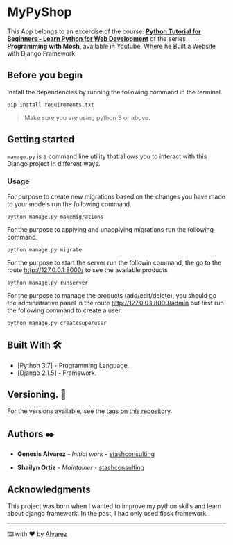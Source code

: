 # MyPyShop

This App belongs to an excercise of the course: 
[**Python Tutorial for Beginners - Learn Python for Web Development**](https://www.youtube.com/watch?v=_uQrJ0TkZlc&t=21833s)
of the series **Programming with Mosh**, available in Youtube. Where he Built a Website with Django Framework.

## Before you begin

Install the dependencies by running the following command in the terminal.

```
pip install requirements.txt
```
>Make sure you are using python 3 or above.

## Getting started

`manage.py` is a command line utility that allows you to interact with this Django project in different ways.

### Usage

For purpose to create new migrations based on the changes you have made to your models run the following command.
```
python manage.py makemigrations
```

For the purpose to applying and unapplying migrations run the following command.
```
python manage.py migrate
```

For the purpose to start the server run the followin command, the go to the route 
http://127.0.0.1:8000/ to see the available products
```
python manage.py runserver
```

For the purpose to manage the products (add/edit/delete), you should go the administrative panel in the route http://127.0.0.1:8000/admin 
but first run the following command to create a user.
```
python manage.py createsuperuser
```

## Built With 🛠️

* [Python 3.7] -  Programming Language.
* [Django 2.1.5] -  Framework.

## Versioning. 📌

For the versions available, see the [tags on this repository](https://github.com/UsernameAlvarez/MyPyShop/tags).

## Authors ✒️

* **Genesis Alvarez** - *Initial work* - [stashconsulting](https://github.com/stashconsulting)

* **Shailyn Ortiz** - *Maintainer* - [stashconsulting](https://github.com/stashconsulting)

## Acknowledgments
This project was born when I wanted to improve my python skills and learn about django framework. In the past, I had only used flask framework.

---
⌨️ with ❤️ by [Alvarez](https://github.com/UsernameAlvarez)
